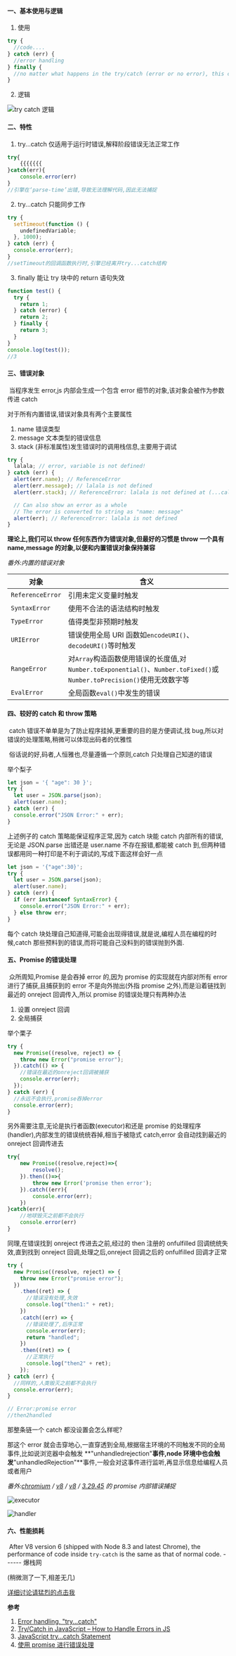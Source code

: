 #### 一、基本使用与逻辑

1. 使用

```javascript
try {
  //code....
} catch (err) {
  //error handling
} finally {
  //no matter what happens in the try/catch (error or no error), this code in the finally statement should run.
}
```

2. 逻辑

![try catch 逻辑](https://www.javascripttutorial.net/wp-content/uploads/2019/12/javascript-try-catch-finally.png)

#### 二、特性

1. try...catch 仅适用于运行时错误,解释阶段错误无法正常工作

```javascript
try{
    {{{{{{{
}catch(err){
    console.error(err)
}
//引擎在‘parse-time’出错,导致无法理解代码,因此无法捕捉
```

2. try...catch 只能同步工作

```javascript
try {
  setTimeout(function () {
    undefinedVariable;
  }, 1000);
} catch (err) {
  console.error(err);
}
//setTimeout的回调函数执行时,引擎已经离开try...catch结构
```

3. finally 能让 try 块中的 return 语句失效

```javascript
function test() {
  try {
    return 1;
  } catch (error) {
    return 2;
  } finally {
    return 3;
  }
}
console.log(test());
//3
```

#### 三、错误对象

​ 当程序发生 error,js 内部会生成一个包含 error 细节的对象,该对象会被作为参数传进 catch

对于所有内置错误,错误对象具有两个主要属性

1. name 错误类型
2. message 文本类型的错误信息
3. stack (非标准属性)发生错误时的调用栈信息,主要用于调试

```javascript
try {
  lalala; // error, variable is not defined!
} catch (err) {
  alert(err.name); // ReferenceError
  alert(err.message); // lalala is not defined
  alert(err.stack); // ReferenceError: lalala is not defined at (...call stack)

  // Can also show an error as a whole
  // The error is converted to string as "name: message"
  alert(err); // ReferenceError: lalala is not defined
}
```

**理论上,我们可以 throw 任何东西作为错误对象,但最好的习惯是 throw 一个具有 name,message 的对象,以便和内置错误对象保持兼容**

_番外:内置的错误对象_

| 对象             | 含义                                                                                                                   |
| ---------------- | ---------------------------------------------------------------------------------------------------------------------- |
| `ReferenceError` | 引用未定义变量时触发                                                                                                   |
| `SyntaxError`    | 使用不合法的语法结构时触发                                                                                             |
| `TypeError`      | 值得类型非预期时触发                                                                                                   |
| `URIError`       | 错误使用全局 URI 函数如`encodeURI()`、`decodeURI()`等时触发                                                            |
| `RangeError`     | 对`Array`构造函数使用错误的长度值,对`Number.toExponential()`、`Number.toFixed()`或`Number.toPrecision()`使用无效数字等 |
| `EvalError`      | 全局函数`eval()`中发生的错误                                                                                           |

#### 四、较好的 catch 和 throw 策略

​ catch 错误不单单是为了防止程序挂掉,更重要的目的是方便调试,找 bug,所以对错误的处理策略,稍微可以体现出码者的优雅性

​ 俗话说的好,码者,人恒雅也,尽量遵循一个原则,catch 只处理自己知道的错误

举个梨子

```javascript
let json = '{ "age": 30 }';
try {
  let user = JSON.parse(json);
  alert(user.name);
} catch (err) {
  console.error("JSON Error:" + err);
}
```

上述例子的 catch 策略能保证程序正常,因为 catch 块能 catch 内部所有的错误,无论是 JSON.parse 出错还是 user.name 不存在报错,都能被 catch 到,但两种错误都用同一种打印是不利于调试的,写成下面这样会好一点

```javascript
let json = '{"age":30}';
try {
  let user = JSON.parse(json);
  alert(user.name);
} catch (err) {
  if (err instanceof SyntaxError) {
    console.error("JSON Error:" + err);
  } else throw err;
}
```

每个 catch 块处理自己知道得,可能会出现得错误,就是说,编程人员在编程的时候,catch 那些预料到的错误,而将可能自己没料到的错误抛到外面.

#### 五、Promise 的错误处理

​ 众所周知,Promise 是会吞掉 error 的,因为 promise 的实现就在内部对所有 error 进行了捕获,且捕获到的 error 不是向外抛出(外指 promise 之外),而是沿着链找到最近的 onreject 回调传入,所以 promise 的错误处理只有两种办法

1. 设置 onreject 回调
2. 全局捕获

举个栗子

```javascript
try {
  new Promise((resolve, reject) => {
    throw new Error("promise error");
  }).catch(() => {
    //错误在最近的onreject回调被捕获
    console.error(err);
  });
} catch (err) {
  //永远不会执行,promise吞掉error
  console.error(err);
}
```

另外需要注意,无论是执行者函数(executor)和还是 promise 的处理程序(handler),内部发生的错误统统吞掉,相当于被隐式 catch,error 会自动找到最近的 onreject 回调传进去

```javascript
try{
    new Promise((resolve,reject)=>{
        resolve();
    }).then(()=>{
        throw new Error('promise then error');
    }).catch((err){
        console.error(err);
    })
}catch(err){
    //地球毁灭之前都不会执行
    console.error(err)
}
```

同理,在错误找到 onreject 传进去之前,经过的 then 注册的 onfulfilled 回调统统失效,直到找到 onreject 回调,处理之后,onreject 回调之后的 onfulfilled 回调才正常

```javascript
try {
  new Promise((resolve, reject) => {
    throw new Error("promise error");
  })
    .then((ret) => {
      //错误没有处理,失效
      console.log("then1:" + ret);
    })
    .catch((err) => {
      //错误处理了,后序正常
      console.error(err);
      return "handled";
    })
    .then((ret) => {
      //正常执行
      console.log("then2" + ret);
    });
} catch (err) {
  //同样的,人类毁灭之前都不会执行
  console.error(err);
}

// Error:promise error
//then2handled
```

那整条链一个 catch 都没设置会怎么样呢?

那这个 error 就会击穿地心,一直穿透到全局,根据宿主环境的不同触发不同的全局事件,比如说浏览器中会触发 **"unhandledrejection"**事件,node 环境中也会触发**"unhandledRejection"**事件,一般会对这事件进行监听,再显示信息给编程人员或者用户

_番外:[chromium](https://chromium.googlesource.com/?format=HTML) / [v8](https://chromium.googlesource.com/v8/) / [v8](https://chromium.googlesource.com/v8/v8/) / [3.29.45](https://chromium.googlesource.com/v8/v8/+/3.29.45) 的 promise 内部错误捕捉_

![executor](https://img.imgdb.cn/item/607ecfcc8322e6675cd79762.png)

![handler](https://img.imgdb.cn/item/607ecfcc8322e6675cd79766.png)

#### 六、性能损耗

​ After V8 version 6 (shipped with Node 8.3 and latest Chrome), the performance of code inside `try-catch` is the same as that of normal code. ------ 爆栈网

(稍微测了一下,相差无几)

[详细讨论请猛烈的点击我](https://stackoverflow.com/questions/19727905/in-javascript-is-it-expensive-to-use-try-catch-blocks-even-if-an-exception-is-n)

**参考**

1. [Error handling, "try...catch"](https://javascript.info/try-catch)
2. [Try/Catch in JavaScript – How to Handle Errors in JS](https://www.freecodecamp.org/news/try-catch-in-javascript/)
3. [JavaScript try…catch Statement](https://www.javascripttutorial.net/javascript-try-catch/)
4. [使用 promise 进行错误处理](https://zh.javascript.info/promise-error-handling)
